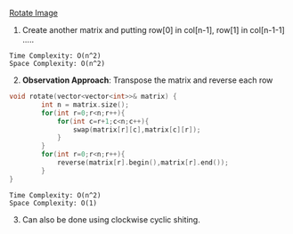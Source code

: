 [Rotate Image](https://leetcode.com/problems/rotate-image/)

1. Create another matrix and putting row[0] in col[n-1], row[1] in col[n-1-1] ..... 

```text
Time Complexity: O(n^2)
Space Complexity: O(n^2)
```

2. **Observation Approach**: Transpose the matrix and reverse each row

```cpp
void rotate(vector<vector<int>>& matrix) {
        int n = matrix.size();
        for(int r=0;r<n;r++){
            for(int c=r+1;c<n;c++){
                swap(matrix[r][c],matrix[c][r]);                
            }
        }
        for(int r=0;r<n;r++){
            reverse(matrix[r].begin(),matrix[r].end());
        }
}
```

```text
Time Complexity: O(n^2)
Space Complexity: O(1)
```

3. Can also be done using clockwise cyclic shiting. 